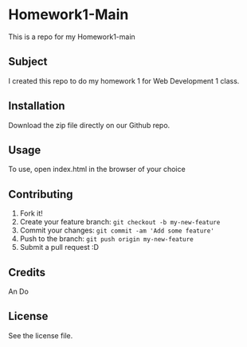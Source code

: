# Homework1-Main

This is a repo for my Homework1-main

## Subject

I created this repo to do my homework 1 for Web Development 1 class.

## Installation

Download the zip file directly on our Github repo.

## Usage

To use, open index.html in the browser of your choice

## Contributing

1. Fork it!
2. Create your feature branch: `git checkout -b my-new-feature`
3. Commit your changes: `git commit -am 'Add some feature'`
4. Push to the branch: `git push origin my-new-feature`
5. Submit a pull request :D

## Credits

An Do

## License

See the license file.